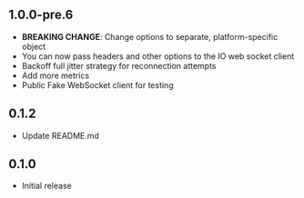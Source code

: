 ## 1.0.0-pre.6

- **BREAKING CHANGE**: Change options to separate, platform-specific object
- You can now pass headers and other options to the IO web socket client
- Backoff full jitter strategy for reconnection attempts
- Add more metrics
- Public Fake WebSocket client for testing

## 0.1.2

- Update README.md

## 0.1.0

- Initial release

